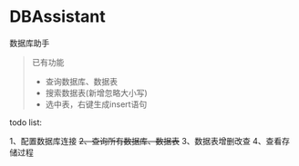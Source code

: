 # DBAssistant
数据库助手

> 已有功能
> + 查询数据库、数据表
> + 搜索数据表(新增忽略大小写)
> + 选中表，右键生成insert语句

todo list:

1、配置数据库连接
~~2、查询所有数据库、数据表~~
3、数据表增删改查
4、查看存储过程

